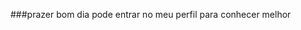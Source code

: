 ###prazer bom dia pode entrar no meu perfil para conhecer melhor

<!--
**Mellodymota/Mellodymota** is a ✨ _special_ ✨ repository because its `README.md` (this file) appears on your GitHub profile.
 amizade dia 17 anos
Here are some ideas to get you started:
prazer sou Melo de muita amizade dia 17 anos
anos vim fazer a luri aqui tem mais espaço para fazer o aplicativo
